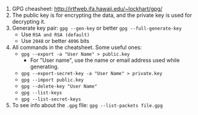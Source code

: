 1. GPG cheasheet: http://irtfweb.ifa.hawaii.edu/~lockhart/gpg/
1. The public key is for encrypting the data, and the private key is used for decrypting it.
1. Generate key pair: `gpg --gen-key` or better `gpg --full-generate-key`
    * Use `RSA and RSA (default)`
    * Use `2048` or better `4096` bits
1. All commands in the cheatsheet. Some useful ones:
    * `gpg --export -a "User Name" > public.key`
        * For "User name", use the name or email address used while generating.
    * `gpg --export-secret-key -a "User Name" > private.key`
    * `gpg --import public.key`
    * `gpg --delete-key "User Name"`
    * `gpg --list-keys`
    * `gpg --list-secret-keys`
1. To see info about the `.gpg` file: `gpg --list-packets file.gpg`


